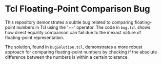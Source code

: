 # Tcl Floating-Point Comparison Bug

This repository demonstrates a subtle bug related to comparing floating-point numbers in Tcl using the '==' operator. The code in `bug.tcl` shows how direct equality comparison can fail due to the inexact nature of floating-point representation.

The solution, found in `bugSolution.tcl`, demonstrates a more robust approach for comparing floating-point numbers by checking if the absolute difference between the numbers is within a certain tolerance.